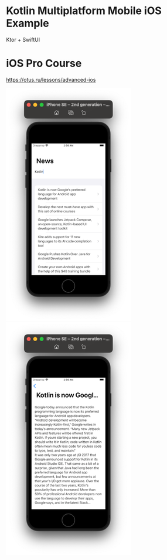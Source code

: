 # Kotlin Multiplatform Mobile iOS Example
Ktor + SwiftUI

# iOS Pro Course
https://otus.ru/lessons/advanced-ios

![Screenshot 1](1.png)
![Screenshot 2](2.png)
